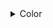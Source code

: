 <details>
  <summary>Color</summary>

  - primary colors
  - secondary colors
  - tertiary colors
  - analogous naturals colors
  - near opposites colors
  - complements
  - Monochrome

  Color can convey a mood, describe reality, or codify information. 
  Words like “gloomy,” “drab,” and “glittering” each bring to mind a general climate of colors, a palette of relationships.

  Designers use color to make some things stand out (warning signs) and to make other things disappear (camouflage). 
  Color serves to differentiate and connect, to highlight and to hide.
</details>